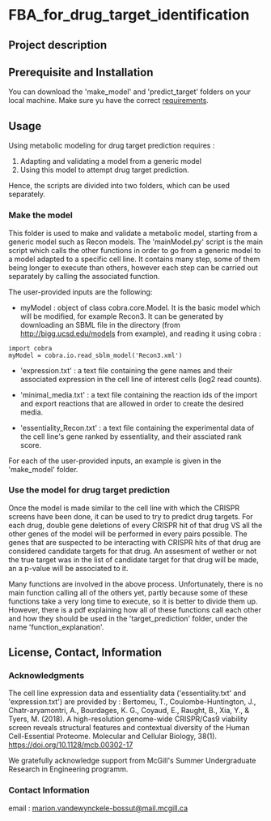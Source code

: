 # FBA_for_drug_target_identification

## **Project description**

## **Prerequisite and Installation** 

You can download the 'make_model' and 'predict_target' folders on your local machine. Make sure yu have the correct [requirements](https://github.com/marionvdw21/FBA_for_drug_target_identification/blob/main/requirements.txt).  

## **Usage**

Using metabolic modeling for drug target prediction requires : 
1) Adapting and validating a model from a generic model
2) Using this model to attempt drug target prediction.

Hence, the scripts are divided into two folders, which can be used separately.

### Make the model 
This folder is used to make and validate a metabolic model, starting from a generic model such as Recon models. 
The 'mainModel.py' script is the main script which calls the other functions in order to go from a generic model to a model adapted to a specific cell line. 
It contains many step, some of them being longer to execute than others, however each step can be carried out separately by calling the associated function. 

The user-provided inputs are the following: 

- myModel : object of class cobra.core.Model. It is the basic model which will be modified, for example Recon3. 
  It can be generated by downloading an SBML file in the directory (from http://bigg.ucsd.edu/models from example), and reading it using cobra : 
```
import cobra
myModel = cobra.io.read_sblm_model('Recon3.xml')
```

- 'expression.txt' : a text file containing the gene names and their associated expression in the cell line of interest cells (log2 read counts).

- 'minimal_media.txt' : a text file containing the reaction ids of the import and export reactions that are allowed in order to create the desired media.

- 'essentiality_Recon.txt' : a text file containing the experimental data of the cell line's gene ranked by essentiality, and their assciated rank score.


For each of the user-provided inputs, an example is given in the 'make_model' folder. 


### Use the model for drug target prediction

Once the model is made similar to the cell line with which the CRISPR screens have been done, it can be used to try to predict drug targets. 
For each drug, double gene deletions of every CRISPR hit of that drug VS all the other genes of the model will be performed in every pairs possible. 
The genes that are suspected to be interacting with CRISPR hits of that drug are considered candidate targets for that drug. An assesment of wether or not the true target was in the list of candidate target for that drug will be made, an a p-value will be associated to it. 

Many functions are involved in the above process. Unfortunately, there is no main function calling all of the others yet, partly because some of these functions take a very long time to execute, so it is better to divide them up. However, there is a pdf explaining how all of these functions call each other and how they should be used in the 'target_prediction' folder, under the name 'function_explanation'. 


## **License, Contact, Information** 

### Acknowledgments 
The cell line expression data and essentiality data ('essentiality.txt' and 'expression.txt') are provided by : Bertomeu, T., Coulombe-Huntington, J., Chatr-aryamontri, A., Bourdages, K. G., Coyaud, E., Raught, B., Xia, Y., &amp; Tyers, M. (2018). A high-resolution genome-wide CRISPR/Cas9 viability screen reveals structural features and contextual diversity of the Human Cell-Essential Proteome. Molecular and Cellular Biology, 38(1). https://doi.org/10.1128/mcb.00302-17 

We gratefully acknowledge support from McGill's Summer Undergraduate Research in Engineering programm. 

### Contact Information

email : marion.vandewynckele-bossut@mail.mcgill.ca


